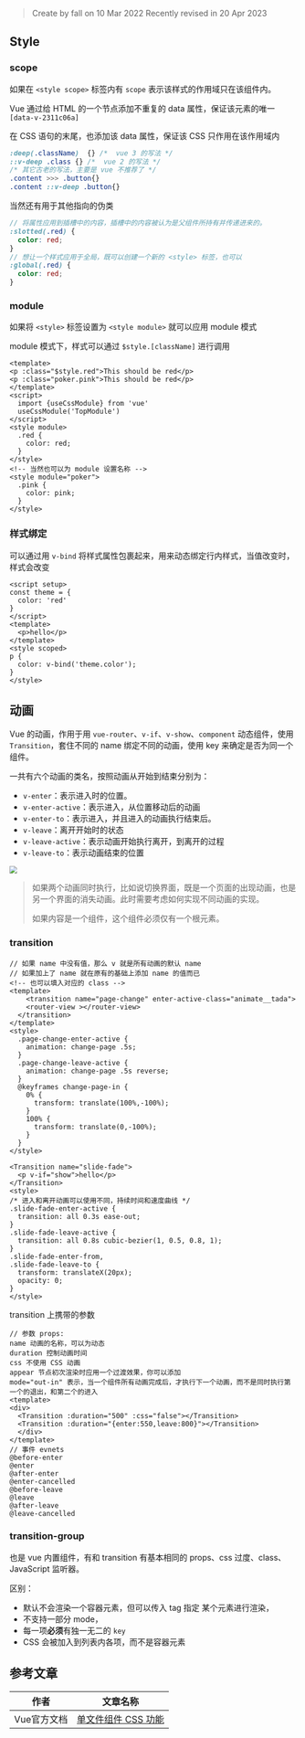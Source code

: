 >Create by fall on 10 Mar 2022
>Recently revised in 20 Apr 2023

## Style

### scope

如果在 `<style scope>` 标签内有 `scope` 表示该样式的作用域只在该组件内。

Vue 通过给 HTML 的一个节点添加不重复的 data 属性，保证该元素的唯一 `[data-v-2311c06a]`

在 CSS 语句的末尾，也添加该 data 属性，保证该 CSS 只作用在该作用域内

```css
:deep(.className)  {} /*  vue 3 的写法 */
::v-deep .class {} /*  vue 2 的写法 */
/* 其它古老的写法，主要是 vue 不推荐了 */ 
.content >>> .button{}
.content ::v-deep .button{}
```

当然还有用于其他指向的伪类

```scss
// 将属性应用到插槽中的内容，插槽中的内容被认为是父组件所持有并传递进来的。
:slotted(.red) {
  color: red;
}
// 想让一个样式应用于全局，既可以创建一个新的 <style> 标签，也可以
:global(.red) {
  color: red;
}
```

### module

如果将 `<style>` 标签设置为 `<style module>` 就可以应用 module 模式

module 模式下，样式可以通过 `$style.[className]` 进行调用

```vue
<template>
<p :class="$style.red">This should be red</p>
<p :class="poker.pink">This should be red</p>
</template>
<script>
  import {useCssModule} from 'vue'
  useCssModule('TopModule')
</script>
<style module>
  .red {
    color: red;
  }
</style>
<!-- 当然也可以为 module 设置名称 -->
<style module="poker">
  .pink {
    color: pink;
  }
</style>
```

### 样式绑定

可以通过用 `v-bind` 将样式属性包裹起来，用来动态绑定行内样式，当值改变时，样式会改变

```vue
<script setup>
const theme = {
  color: 'red'
}
</script>
<template>
  <p>hello</p>
</template>
<style scoped>
p {
  color: v-bind('theme.color');
}
</style>
```

## 动画

Vue 的动画，作用于用 `vue-router`、`v-if`、`v-show`、`component` 动态组件，使用 `Transition`，套住不同的 name 绑定不同的动画，使用 key 来确定是否为同一个组件。

一共有六个动画的类名，按照动画从开始到结束分别为：

- `v-enter`：表示进入时的位置。
- `v-enter-active`：表示进入，从位置移动后的动画
- `v-enter-to`：表示进入，并且进入的动画执行结束后。
- `v-leave`：离开开始时的状态
- `v-leave-active`：表示动画开始执行离开，到离开的过程
- `v-leave-to`：表示动画结束的位置

<img src="https://staging-cn.vuejs.org/assets/transition-classes.f0f7b3c9.png" style="zoom:80%;" >

> 如果两个动画同时执行，比如说切换界面，既是一个页面的出现动画，也是另一个界面的消失动画。此时需要考虑如何实现不同动画的实现。
>
> 如果内容是一个组件，这个组件必须仅有一个根元素。

### transition

```vue
// 如果 name 中没有值，那么 v 就是所有动画的默认 name
// 如果加上了 name 就在原有的基础上添加 name 的值而已
<!-- 也可以填入对应的 class -->
<template>
	<transition name="page-change" enter-active-class="animate__tada">
  	<router-view ></router-view>
  </transition>
</template>
<style>
  .page-change-enter-active {
    animation: change-page .5s;
  }
  .page-change-leave-active {
    animation: change-page .5s reverse;
  }
  @keyframes change-page-in {
    0% {
      transform: translate(100%,-100%);
    }
    100% {
      transform: translate(0,-100%);
    }
  }
</style>
```

```vue
<Transition name="slide-fade">
  <p v-if="show">hello</p>
</Transition>
<style>
/* 进入和离开动画可以使用不同，持续时间和速度曲线 */
.slide-fade-enter-active {
  transition: all 0.3s ease-out;
}
.slide-fade-leave-active {
  transition: all 0.8s cubic-bezier(1, 0.5, 0.8, 1);
}
.slide-fade-enter-from,
.slide-fade-leave-to {
  transform: translateX(20px);
  opacity: 0;
}
</style>
```

transition 上携带的参数

```vue
// 参数 props:
name 动画的名称，可以为动态
duration 控制动画时间
css 不使用 CSS 动画
appear 节点初次渲染时应用一个过渡效果，你可以添加
mode="out-in" 表示，当一个组件所有动画完成后，才执行下一个动画，而不是同时执行第一个的退出，和第二个的进入
<template>
<div>
  <Transition :duration="500" :css="false"></Transition>
  <Transition :duration="{enter:550,leave:800}"></Transition>
  </div>
</template>
// 事件 evnets
@before-enter
@enter
@after-enter
@enter-cancelled
@before-leave
@leave
@after-leave
@leave-cancelled
```

### transition-group

也是 vue 内置组件，有和 transition 有基本相同的 props、css 过度、class、JavaScript 监听器。

区别：

- 默认不会渲染一个容器元素，但可以传入 tag 指定 某个元素进行渲染，
- 不支持一部分 mode，
- 每一项**必须**有独一无二的 `key` 
- CSS 会被加入到列表内各项，而不是容器元素

## 参考文章

| 作者        | 文章名称                                                     |
| ----------- | ------------------------------------------------------------ |
| Vue官方文档 | [单文件组件 CSS 功能](https://cn.vuejs.org/api/sfc-css-features.html) |



